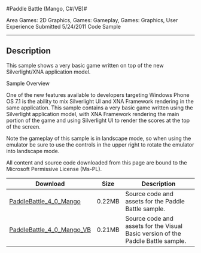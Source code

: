 
#Paddle Battle (Mango, C#/VB)#

Area
Games: 2D Graphics, Games: Gameplay, Games: Graphics, User Experience
Submitted
5/24/2011
Code Sample

---

## Description

This sample shows a very basic game written on top of the new Silverlight/XNA application model.

Sample Overview

One of the new features available to developers targeting Windows Phone OS 7.1 is the ability to mix Silverlight UI and XNA Framework rendering in the same application. This sample contains a very basic game written using the Silverlight application model, with XNA Framework rendering the main portion of the game and using Silverlight UI to render the scores at the top of the screen.

Note the gameplay of this sample is in landscape mode, so when using the emulator be sure to use the controls in the upper right to rotate the emulator into landscape mode.

All content and source code downloaded from this page are bound to the Microsoft Permissive License (Ms-PL).

Download | Size | Description
---|---|---|
[PaddleBattle_4_0_Mango](https://github.com/simondarksidej/XNAGameStudio/tree/master/Samples/PaddleBattle_4_0_Mango) | 0.22MB | Source code and assets for the Paddle Battle sample.
[PaddleBattle_4_0_Mango_VB](https://github.com/simondarksidej/XNAGameStudio/tree/master/Samples/PaddleBattle_4_0_Mango_VB) | 0.21MB | Source code and assets for the Visual Basic version of the Paddle Battle sample.
